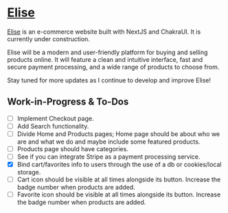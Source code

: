 # [Elise](https://onurs-ecommerce-site.netlify.app/)

[Elise](https://onurs-ecommerce-site.netlify.app/) is an e-commerce website built with NextJS and ChakraUI. It is currently under construction.

Elise will be a modern and user-friendly platform for buying and selling products online. It will feature a clean and intuitive interface, fast and secure payment processing, and a wide range of products to choose from.

Stay tuned for more updates as I continue to develop and improve Elise!

## Work-in-Progress & To-Dos

- [ ] Implement Checkout page.
- [ ] Add Search functionality.
- [ ] Divide Home and Products pages; Home page should be about who we are and what we do and maybe include some featured products.
- [ ] Products page should have categories.
- [ ] See if you can integrate Stripe as a payment processing service.
- [x] Bind cart/favorites info to users through the use of a db or cookies/local storage.
- [ ] Cart icon should be visible at all times alongside its button. Increase the badge number when products are added.
- [ ] Favorite icon should be visible at all times alongside its button. Increase the badge number when products are added.
